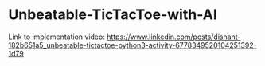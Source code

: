 # Unbeatable-TicTacToe-with-AI
Link to implementation video: https://www.linkedin.com/posts/dishant-182b651a5_unbeatable-tictactoe-python3-activity-6778349520104251392-1d79

